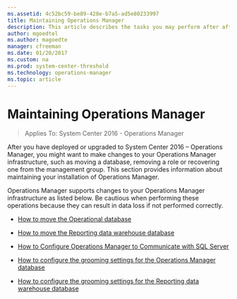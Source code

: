 ```yaml
---
ms.assetid: 4c52bc59-be89-428e-b7a5-ad5e80233997
title: Maintaining Operations Manager
description: This article describes the tasks you may perform after after you have deployed or upgraded Operations Manager in your environment.  
author: mgoedtel
ms.author: magoedte
manager: cfreeman
ms.date: 01/20/2017
ms.custom: na
ms.prod: system-center-threshold
ms.technology: operations-manager
ms.topic: article
---
```


# Maintaining Operations Manager

>Applies To: System Center 2016 - Operations Manager

After you have deployed or upgraded to System Center 2016 – Operations Manager, you might want to make changes to your Operations Manager infrastructure, such as moving a database,  removing a role or recovering one from the management group. This section provides information about maintaining your installation of Operations Manager.

Operations Manager supports changes to your Operations Manager infrastructure as listed below. Be cautious when performing these operations because they can result in data loss if not performed correctly.

- [How to move the Operational database](../../scom/manage-move-opsdb.md)

- [How to move the Reporting data warehouse database](../../scom/manage-move-omdwdb.md)

- [How to Configure Operations Manager to Communicate with SQL Server](../../scom/manage-sqlserver-communication.md)

- [How to configure the grooming settings for the Operations Manager database](../../scom/manage-omdb-grooming-settings.md)

- [How to configure the grooming settings for the Reporting data warehouse database](../../scom/manage-omdwdb-grooming-settings.md)  
